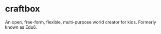 craftbox
========

An open, free-form, flexible, multi-purpose world creator for kids. Formerly known as Edu6.
